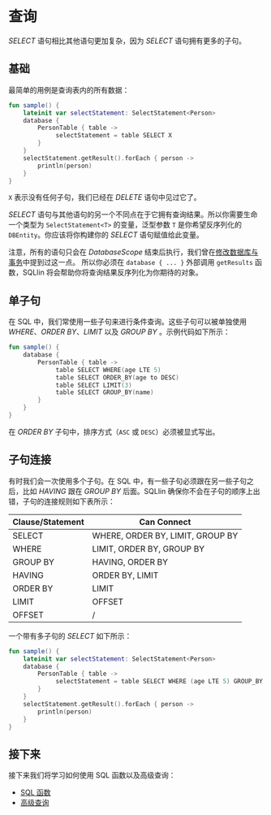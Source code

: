 # 查询

_SELECT_ 语句相比其他语句更加复杂，因为 _SELECT_ 语句拥有更多的子句。

## 基础

最简单的用例是查询表内的所有数据：

```kotlin
fun sample() {
    lateinit var selectStatement: SelectStatement<Person>
    database {
        PersonTable { table ->
             selectStatement = table SELECT X
        }
    }
    selectStatement.getResult().forEach { person ->
        println(person)
    }
}
```

`X` 表示没有任何子句，我们已经在 _DELETE_ 语句中见过它了。

_SELECT_ 语句与其他语句的另一个不同点在于它拥有查询结果。所以你需要生命一个类型为 `SelectStatement<T>`
的变量，泛型参数 `T` 是你希望反序列化的 `DBEntity`。你应该将你构建你的 _SELECT_ 语句赋值给此变量。

注意，所有的语句只会在 _DatabaseScope_ 结束后执行，我们曾在[修改数据库与事务](modify-database-and-transaction-cn.md)中提到过这一点。
所以你必须在 `database { ... }` 外部调用 `getResults` 函数，SQLlin 将会帮助你将查询结果反序列化为你期待的对象。

## 单子句

在 SQL 中，我们常使用一些子句来进行条件查询。这些子句可以被单独使用 _WHERE_、_ORDER BY_、_LIMIT_ 以及
_GROUP BY_ 。示例代码如下所示：

```kotlin
fun sample() {
    database {
        PersonTable { table ->
             table SELECT WHERE(age LTE 5)
             table SELECT ORDER_BY(age to DESC)
             table SELECT LIMIT(3)
             table SELECT GROUP_BY(name)
        }
    }
}
```

在 _ORDER BY_ 子句中，排序方式（`ASC` 或 `DESC`）必须被显式写出。

## 子句连接

有时我们会一次使用多个子句。在 SQL 中，有一些子句必须跟在另一些子句之后，比如 _HAVING_ 跟在 _GROUP BY_ 后面。SQLlin
确保你不会在子句的顺序上出错，子句的连接规则如下表所示：

|Clause/Statement| Can Connect                      |
|---|----------------------------------|
|SELECT| WHERE, ORDER BY, LIMIT, GROUP BY |
|WHERE| LIMIT, ORDER BY, GROUP BY        |
|GROUP BY| HAVING, ORDER BY                 |
|HAVING| ORDER BY, LIMIT                  |
|ORDER BY| LIMIT                            |
|LIMIT| OFFSET                           |
|OFFSET| /                                |

一个带有多子句的 _SELECT_ 如下所示：

```kotlin
fun sample() {
    lateinit var selectStatement: SelectStatement<Person>
    database {
        PersonTable { table ->
             selectStatement = table SELECT WHERE (age LTE 5) GROUP_BY age HAVING (upper(name) EQ "TOM") ORDER_BY (age to DESC) LIMIT 2 OFFSET 1
        }
    }
    selectStatement.getResult().forEach { person ->
        println(person)
    }
}
```

## 接下来

接下来我们将学习如何使用 SQL 函数以及高级查询：

- [SQL 函数](sql-functions-cn.md)
- [高级查询]()